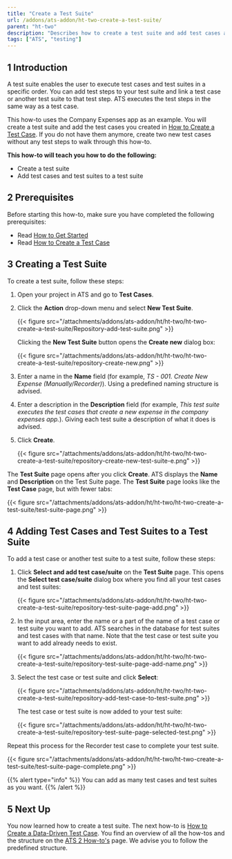 ```yaml
---
title: "Create a Test Suite"
url: /addons/ats-addon/ht-two-create-a-test-suite/
parent: "ht-two"
description: "Describes how to create a test suite and add test cases and test suites to your test suite."
tags: ["ATS", "testing"]
---
```


## 1 Introduction

A test suite enables the user to execute test cases and test suites in a specific order. You can add test steps to your test suite and link a test case or another test suite to that test step. ATS executes the test steps in the same way as a test case.

This how-to uses the Company Expenses app as an example. You will create a test suite and add the test cases you created in [How to Create a Test Case](/addons/ats-addon/ht-two-create-a-test-case/). If you do not have them anymore, create two new test cases without any test steps to walk through this how-to.

**This how-to will teach you how to do the following:**

* Create a test suite
* Add test cases and test suites to a test suite

## 2 Prerequisites

Before starting this how-to, make sure you have completed the following prerequisites:

* Read [How to Get Started](/addons/ats-addon/ht-two-getting-started/)
* Read [How to Create a Test Case](/addons/ats-addon/ht-two-create-a-test-case/)

## 3 Creating a Test Suite

To create a test suite, follow these steps:

1.  Open your project in ATS and go to **Test Cases**.
2.  Click the **Action** drop-down menu and select **New Test Suite**.
    
    {{< figure src="/attachments/addons/ats-addon/ht/ht-two/ht-two-create-a-test-suite/Repository-add-test-suite.png" >}}

    Clicking the **New Test Suite** button opens the **Create new** dialog box:
    
    {{< figure src="/attachments/addons/ats-addon/ht/ht-two/ht-two-create-a-test-suite/repository-create-new.png" >}}

3.  Enter a name in the **Name** field (for example, *TS - 001. Create New Expense (Manually/Recorder)*). Using a predefined naming structure is advised.
4.  Enter a description in the **Description** field (for example, *This test suite executes the test cases that create a new expense in the company expenses app.*). Giving each test suite a description of what it does is advised.
5.  Click **Create**.
    
    {{< figure src="/attachments/addons/ats-addon/ht/ht-two/ht-two-create-a-test-suite/repository-create-new-test-suite-e.png" >}}

The **Test Suite** page opens after you click **Create**. ATS displays the **Name** and **Description** on the Test Suite page. The **Test Suite** page looks like the **Test Case** page, but with fewer tabs:
    
{{< figure src="/attachments/addons/ats-addon/ht/ht-two/ht-two-create-a-test-suite/test-suite-page.png" >}}
    
## 4 Adding Test Cases and Test Suites to a Test Suite

To add a test case or another test suite to a test suite, follow these steps:

1.  Click **Select and add test case/suite** on the **Test Suite** page. This opens the **Select test case/suite** dialog box where you find all your test cases and test suites:
    
    {{< figure src="/attachments/addons/ats-addon/ht/ht-two/ht-two-create-a-test-suite/repository-test-suite-page-add.png" >}}

2.  In the input area, enter the name or a part of the name of a test case or test suite you want to add. ATS searches in the database for test suites and test cases with that name. Note that the test case or test suite you want to add already needs to exist.

    {{< figure src="/attachments/addons/ats-addon/ht/ht-two/ht-two-create-a-test-suite/repository-test-suite-page-add-name.png" >}}

3.  Select the test case or test suite and click **Select**:
    
    {{< figure src="/attachments/addons/ats-addon/ht/ht-two/ht-two-create-a-test-suite/repository-add-test-case-to-test-suite.png" >}}

    The test case or test suite is now added to your test suite:
    
    {{< figure src="/attachments/addons/ats-addon/ht/ht-two/ht-two-create-a-test-suite/repository-test-suite-page-selected-test.png" >}}

Repeat this process for the Recorder test case to complete your test suite.

{{< figure src="/attachments/addons/ats-addon/ht/ht-two/ht-two-create-a-test-suite/test-suite-page-complete.png" >}}

{{% alert type="info" %}}
You can add as many test cases and test suites as you want. 
{{% /alert %}}

## 5 Next Up

You now learned how to create a test suite. The next how-to is [How to Create a Data-Driven Test Case](/addons/ats-addon/ht-two-create-datadriven-test-case/). You find an overview of all the how-tos and the structure on the [ATS 2 How-to's](/addons/ats-addon/ht-two/) page. We advise you to follow the predefined structure.
